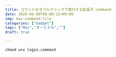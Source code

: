 ```yaml
---
title: コマンドをダブルクリックで実行する拡張子.command 
date: 2020-06-09T08:00:22+09:00
img: mac-command-file
categories: ["Gadget"]
tags: ["Mac","ターミナル",""]
draft: true

---
```



```
chmod u+x login.command
```

